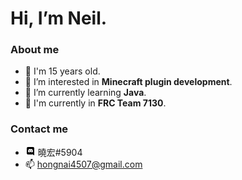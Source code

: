 # Hi, I’m Neil.
### About me
- 👦 I'm 15 years old.
- 👀 I’m interested in **Minecraft plugin development**.
- 🌱 I’m currently learning **Java**.
- 🤖 I'm currently in **FRC Team 7130**.

### Contact me
-  ![](/icons8-discord-bubble-material-rounded-16.png)  曉宏#5904
- 📫 hongnai4507@gmail.com

<!---
Hong4507/Hong4507 is a ✨ special ✨ repository because its `README.md` (this file) appears on your GitHub profile.
You can click the Preview link to take a look at your changes.
--->
